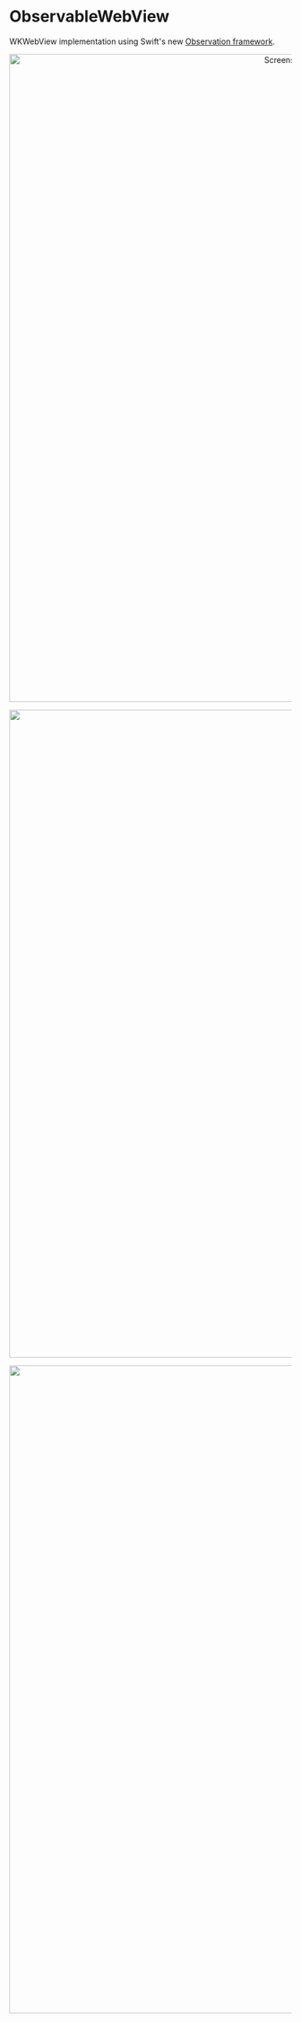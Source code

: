 # ObservableWebView
WKWebView implementation using Swift's new [Observation framework](https://developer.apple.com/documentation/observation).

<p align="center">
  <img width="1155" alt="Screenshot 2024-04-06 at 12 24 31 PM" src="https://github.com/buzsh/ObservableWebView/assets/158503966/b595c8d6-14be-4b48-8369-e18323b89c67">
</p>

<p align="center">
  <picture>
    <source media="(prefers-color-scheme: dark)" width="1155" alt="Dark Tabs Gallery" srcset="https://github.com/buzsh/ObservableWebView/assets/158503966/f41171ca-4f72-4d95-897b-cf1a2598c870">
    <source media="(prefers-color-scheme: light)" width="1155" alt="Light Tabs Gallery" srcset="https://github.com/buzsh/ObservableWebView/assets/158503966/1b21944b-78be-4c4c-ad29-d7989c34950c">
    <img width="1155" alt="Tabs Gallery" src="https://github.com/buzsh/ObservableWebView/assets/158503966/1b21944b-78be-4c4c-ad29-d7989c34950c">
  </picture>
</p>

<p align="center">
  <picture>
    <source media="(prefers-color-scheme: dark)" width="1155" alt="Dark Toolbar Customization" srcset="https://github.com/buzsh/ObservableWebView/assets/158503966/5fc6dedc-f99c-4038-97c4-621087216d35">
    <source media="(prefers-color-scheme: light)" width="1155" alt="Light Toolbar Customization" srcset="https://github.com/buzsh/ObservableWebView/assets/158503966/36b62554-fe56-45fa-abb7-e6f586b2e0ea">
    <img width="1155" alt="Toolbar Customization" src="https://github.com/buzsh/ObservableWebView/assets/158503966/36b62554-fe56-45fa-abb7-e6f586b2e0ea">
  </picture>
</p>
